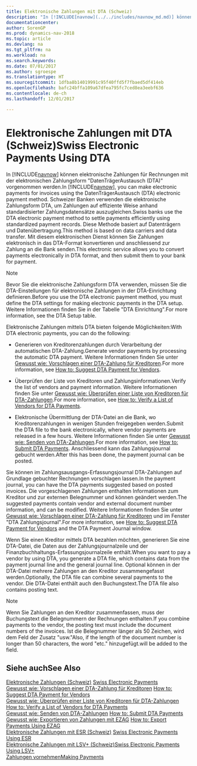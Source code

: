 ```yaml
---
title: Elektronische Zahlungen mit DTA (Schweiz)
description: "In [!INCLUDE[navnow](../../includes/navnow_md.md)] können elektronische Zahlungen für Rechnungen mit der elektronischen Zahlungsform \"DatenTrägerAustausch (DTA)\" vorgenommen werden. Schweizer Banken verwenden die elektronische Zahlungsform DTA, um Zahlungen auf effiziente Weise anhand standardisierter Zahlungsdatensätze auszugleichen."
documentationcenter: 
author: SorenGP
ms.prod: dynamics-nav-2018
ms.topic: article
ms.devlang: na
ms.tgt_pltfrm: na
ms.workload: na
ms.search.keywords: 
ms.date: 07/01/2017
ms.author: sgroespe
ms.translationtype: HT
ms.sourcegitcommit: 1dfba8b14019991c95f40ffd5f7fbaed5df414eb
ms.openlocfilehash: bafc24bffa109a67dfea795fc7ced8ea3eebf636
ms.contentlocale: de-ch
ms.lasthandoff: 12/01/2017

---
```

# <a name="swiss-electronic-payments-using-dta"></a><span data-ttu-id="ece7f-104">Elektronische Zahlungen mit DTA (Schweiz)</span><span class="sxs-lookup"><span data-stu-id="ece7f-104">Swiss Electronic Payments Using DTA</span></span>
<span data-ttu-id="ece7f-105">In [!INCLUDE[navnow](../../includes/navnow_md.md)] können elektronische Zahlungen für Rechnungen mit der elektronischen Zahlungsform "DatenTrägerAustausch (DTA)" vorgenommen werden.</span><span class="sxs-lookup"><span data-stu-id="ece7f-105">In [!INCLUDE[navnow](../../includes/navnow_md.md)], you can make electronic payments for invoices using the DatenTrägerAustausch (DTA) electronic payment method.</span></span> <span data-ttu-id="ece7f-106">Schweizer Banken verwenden die elektronische Zahlungsform DTA, um Zahlungen auf effiziente Weise anhand standardisierter Zahlungsdatensätze auszugleichen.</span><span class="sxs-lookup"><span data-stu-id="ece7f-106">Swiss banks use the DTA electronic payment method to settle payments efficiently using standardized payment records.</span></span> <span data-ttu-id="ece7f-107">Diese Methode basiert auf Datenträgern und Datenübertragung.</span><span class="sxs-lookup"><span data-stu-id="ece7f-107">This method is based on data carriers and data transfer.</span></span> <span data-ttu-id="ece7f-108">Mit diesem elektronischen Dienst können Sie Zahlungen elektronisch in das DTA-Format konvertieren und anschliessend zur Zahlung an die Bank senden.</span><span class="sxs-lookup"><span data-stu-id="ece7f-108">This electronic service allows you to convert payments electronically in DTA format, and then submit them to your bank for payment.</span></span>  

> [!NOTE]  
>  <span data-ttu-id="ece7f-109">Bevor Sie die elektronische Zahlungsform DTA verwenden, müssen Sie die DTA-Einstellungen für elektronische Zahlungen in der DTA-Einrichtung definieren.</span><span class="sxs-lookup"><span data-stu-id="ece7f-109">Before you use the DTA electronic payment method, you must define the DTA settings for making electronic payments in the DTA setup.</span></span> <span data-ttu-id="ece7f-110">Weitere Informationen finden Sie in der Tabelle "DTA Einrichtung".</span><span class="sxs-lookup"><span data-stu-id="ece7f-110">For more information, see the DTA Setup table.</span></span>  

<span data-ttu-id="ece7f-111">Elektronische Zahlungen mittels DTA bieten folgende Möglichkeiten:</span><span class="sxs-lookup"><span data-stu-id="ece7f-111">With DTA electronic payments, you can do the following:</span></span>  

- <span data-ttu-id="ece7f-112">Generieren von Kreditorenzahlungen durch Verarbeitung der automatischen DTA-Zahlung.</span><span class="sxs-lookup"><span data-stu-id="ece7f-112">Generate vendor payments by processing the automatic DTA payment.</span></span> <span data-ttu-id="ece7f-113">Weitere Informationen finden Sie unter [Gewusst wie: Vorschlagen einer DTA-Zahlung für Kreditoren](how-to-suggest-dta-payment-for-vendors.md).</span><span class="sxs-lookup"><span data-stu-id="ece7f-113">For more information, see [How to: Suggest DTA Payment for Vendors](how-to-suggest-dta-payment-for-vendors.md).</span></span>  

- <span data-ttu-id="ece7f-114">Überprüfen der Liste von Kreditoren und Zahlungsinformationen.</span><span class="sxs-lookup"><span data-stu-id="ece7f-114">Verify the list of vendors and payment information.</span></span> <span data-ttu-id="ece7f-115">Weitere Informationen finden Sie unter [Gewusst wie: Überprüfen einer Liste von Kreditoren für DTA-Zahlungen](how-to-verify-a-list-of-vendors-for-dta-payments.md).</span><span class="sxs-lookup"><span data-stu-id="ece7f-115">For more information, see [How to: Verify a List of Vendors for DTA Payments](how-to-verify-a-list-of-vendors-for-dta-payments.md).</span></span>  

- <span data-ttu-id="ece7f-116">Elektronische Übermittlung der DTA-Datei an die Bank, wo Kreditorenzahlungen in wenigen Stunden freigegeben werden.</span><span class="sxs-lookup"><span data-stu-id="ece7f-116">Submit the DTA file to the bank electronically, where vendor payments are released in a few hours.</span></span> <span data-ttu-id="ece7f-117">Weitere Informationen finden Sie unter [Gewusst wie: Senden von DTA-Zahlungen](how-to-submit-dta-payments.md).</span><span class="sxs-lookup"><span data-stu-id="ece7f-117">For more information, see [How to: Submit DTA Payments](how-to-submit-dta-payments.md).</span></span> <span data-ttu-id="ece7f-118">Anschliessend kann das Zahlungsjournal gebucht werden.</span><span class="sxs-lookup"><span data-stu-id="ece7f-118">After this has been done, the payment journal can be posted.</span></span>  

<span data-ttu-id="ece7f-119">Sie können im Zahlungsausgangs-Erfassungsjournal DTA-Zahlungen auf Grundlage gebuchter Rechnungen vorschlagen lassen.</span><span class="sxs-lookup"><span data-stu-id="ece7f-119">In the payment journal, you can have the DTA payments suggested based on posted invoices.</span></span> <span data-ttu-id="ece7f-120">Die vorgeschlagenen Zahlungen enthalten Informationen zum Kreditor und zur externen Belegnummer und können geändert werden.</span><span class="sxs-lookup"><span data-stu-id="ece7f-120">The suggested payments contain vendor and external document number information, and can be modified.</span></span> <span data-ttu-id="ece7f-121">Weitere Informationen finden Sie unter [Gewusst wie: Vorschlagen einer DTA-Zahlung für Kreditoren](how-to-suggest-dta-payment-for-vendors.md) und im Fenster "DTA Zahlungsjournal".</span><span class="sxs-lookup"><span data-stu-id="ece7f-121">For more information, see [How to: Suggest DTA Payment for Vendors](how-to-suggest-dta-payment-for-vendors.md) and the DTA Payment Journal window.</span></span>  

<span data-ttu-id="ece7f-122">Wenn Sie einen Kreditor mittels DTA bezahlen möchten, generieren Sie eine DTA-Datei, die Daten aus der Zahlungsjournalzeile und der Finanzbuchhaltungs-Erfassungsjournalzeile enthält.</span><span class="sxs-lookup"><span data-stu-id="ece7f-122">When you want to pay a vendor by using DTA, you generate a DTA file, which contains data from the payment journal line and the general journal line.</span></span> <span data-ttu-id="ece7f-123">Optional können in der DTA-Datei mehrere Zahlungen an den Kreditor zusammengefasst werden.</span><span class="sxs-lookup"><span data-stu-id="ece7f-123">Optionally, the DTA file can combine several payments to the vendor.</span></span> <span data-ttu-id="ece7f-124">Die DTA-Datei enthält auch den Buchungstext.</span><span class="sxs-lookup"><span data-stu-id="ece7f-124">The DTA file also contains posting text.</span></span>  

> [!NOTE]  
>  <span data-ttu-id="ece7f-125">Wenn Sie Zahlungen an den Kreditor zusammenfassen, muss der Buchungstext die Belegnummern der Rechnungen enthalten.</span><span class="sxs-lookup"><span data-stu-id="ece7f-125">If you combine payments to the vendor, the posting text must include the document numbers of the invoices.</span></span> <span data-ttu-id="ece7f-126">Ist die Belegnummer länger als 50 Zeichen, wird dem Feld der Zusatz "usw."</span><span class="sxs-lookup"><span data-stu-id="ece7f-126">Also, if the length of the document number is longer than 50 characters, the word "etc."</span></span> <span data-ttu-id="ece7f-127">hinzugefügt.</span><span class="sxs-lookup"><span data-stu-id="ece7f-127">will be added to the field.</span></span>  

## <a name="see-also"></a><span data-ttu-id="ece7f-128">Siehe auch</span><span class="sxs-lookup"><span data-stu-id="ece7f-128">See Also</span></span>  
 <span data-ttu-id="ece7f-129">[Elektronische Zahlungen (Schweiz)](swiss-electronic-payments.md) </span><span class="sxs-lookup"><span data-stu-id="ece7f-129">[Swiss Electronic Payments](swiss-electronic-payments.md) </span></span>  
 <span data-ttu-id="ece7f-130">[Gewusst wie: Vorschlagen einer DTA-Zahlung für Kreditoren](how-to-suggest-dta-payment-for-vendors.md) </span><span class="sxs-lookup"><span data-stu-id="ece7f-130">[How to: Suggest DTA Payment for Vendors](how-to-suggest-dta-payment-for-vendors.md) </span></span>  
 <span data-ttu-id="ece7f-131">[Gewusst wie: Überprüfen einer Liste von Kreditoren für DTA-Zahlungen](how-to-verify-a-list-of-vendors-for-dta-payments.md) </span><span class="sxs-lookup"><span data-stu-id="ece7f-131">[How to: Verify a List of Vendors for DTA Payments](how-to-verify-a-list-of-vendors-for-dta-payments.md) </span></span>  
 <span data-ttu-id="ece7f-132">[Gewusst wie: Senden von DTA-Zahlungen](how-to-submit-dta-payments.md) </span><span class="sxs-lookup"><span data-stu-id="ece7f-132">[How to: Submit DTA Payments](how-to-submit-dta-payments.md) </span></span>  
 <span data-ttu-id="ece7f-133">[Gewusst wie: Exportieren von Zahlungen mit EZAG](how-to-export-payments-using-ezag.md) </span><span class="sxs-lookup"><span data-stu-id="ece7f-133">[How to: Export Payments Using EZAG](how-to-export-payments-using-ezag.md) </span></span>  
 <span data-ttu-id="ece7f-134">[Elektronische Zahlungen mit ESR (Schweiz)](swiss-electronic-payments-using-esr.md) </span><span class="sxs-lookup"><span data-stu-id="ece7f-134">[Swiss Electronic Payments Using ESR](swiss-electronic-payments-using-esr.md) </span></span>  
 [<span data-ttu-id="ece7f-135">Elektronische Zahlungen mit LSV+ (Schweiz)</span><span class="sxs-lookup"><span data-stu-id="ece7f-135">Swiss Electronic Payments Using LSV+</span></span>](swiss-electronic-payments-using-lsv-.md)  
 [<span data-ttu-id="ece7f-136">Zahlungen vornehmen</span><span class="sxs-lookup"><span data-stu-id="ece7f-136">Making Payments</span></span>](../../payables-make-payments.md) 

